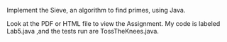 Implement the Sieve, an algorithm to find primes, using Java.

Look at the PDF or HTML file to view the Assignment. My code is labeled Lab5.java ,and the tests run are TossTheKnees.java.
